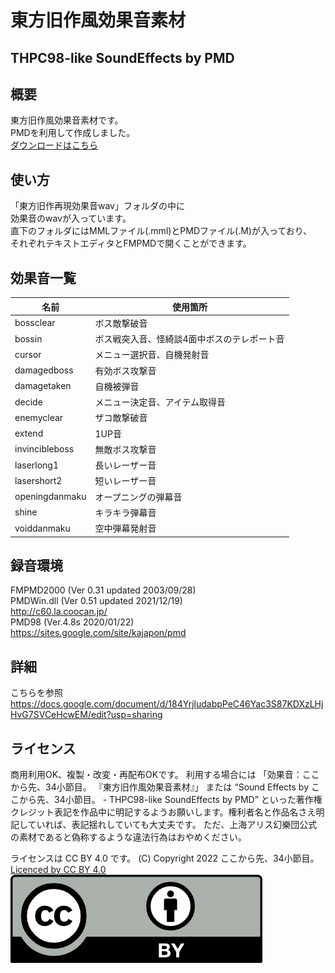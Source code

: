 
# 東方旧作風効果音素材

## THPC98-like SoundEffects by PMD

## 概要

東方旧作風効果音素材です。  
PMDを利用して作成しました。  
[ダウンロードはこちら](https://github.com/average34/THPC98SEPMD/releases)

## 使い方

「東方旧作再現効果音wav」フォルダの中に  
効果音のwavが入っています。  
直下のフォルダにはMMLファイル(.mml)とPMDファイル(.M)が入っており、  
それぞれテキストエディタとFMPMDで開くことができます。

## 効果音一覧

| 名前           | 使用箇所                                    | 
| -------------- | ------------------------------------------- | 
| bossclear      | ボス敵撃破音                                | 
| bossin         | ボス戦突入音、怪綺談4面中ボスのテレポート音 | 
| cursor         | メニュー選択音、自機発射音                  | 
| damagedboss    | 有効ボス攻撃音                              | 
| damagetaken    | 自機被弾音                                  | 
| decide         | メニュー決定音、アイテム取得音              | 
| enemyclear     | ザコ敵撃破音                                | 
| extend         | 1UP音                                       | 
| invincibleboss | 無敵ボス攻撃音                              | 
| laserlong1     | 長いレーザー音                              | 
| lasershort2    | 短いレーザー音                              | 
| openingdanmaku | オープニングの弾幕音                        | 
| shine          | キラキラ弾幕音                              | 
| voiddanmaku    | 空中弾幕発射音                              | 

## 録音環境

FMPMD2000 (Ver 0.31 updated 2003/09/28)  
PMDWin.dll (Ver 0.51 updated 2021/12/19)  
<http://c60.la.coocan.jp/>  
PMD98 (Ver.4.8s 2020/01/22)  
<https://sites.google.com/site/kajapon/pmd>

## 詳細  

こちらを参照  
<https://docs.google.com/document/d/184YrjludabpPeC46Yac3S87KDXzLHjHvG7SVCeHcwEM/edit?usp=sharing>

## ライセンス  

商用利用OK、複製・改変・再配布OKです。
利用する場合には
「効果音：ここから先、34小節目。 『東方旧作風効果音素材』」
または
“Sound Effects by ここから先、34小節目。 - THPC98-like SoundEffects by PMD”
といった著作権クレジット表記を作品中に明記するようお願いします。権利者名と作品名さえ明記していれば、表記揺れしていても大丈夫です。
ただ、上海アリス幻樂団公式の素材であると偽称するような違法行為はおやめください。

ライセンスは CC BY 4.0 です。
(C) Copyright 2022 ここから先、34小節目。  
[Licenced by CC BY 4.0  ![CC BY 4.0](LICENCE_CC_BY_4.0.png)](https://creativecommons.org/licenses/by/4.0/deed.ja)
